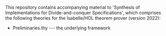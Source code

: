 This repository contains accompanying material to 'Synthesis of Implementations for Divide-and-conquer Specifications',
which comprises the following theories for the Isabelle/HOL theorem prover (version 2022):

- Preliminaries.thy  --- the underlying framework
